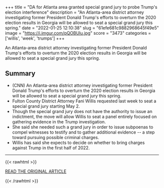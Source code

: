 +++
title = "DA for Atlanta area granted special grand jury to probe Trump's election interference"
description = "An Atlanta-area district attorney investigating former President Donald Trump's efforts to overturn the 2020 election results in Georgia will be allowed to seat a special grand jury this spring."
date = "2022-01-25 12:10:38"
slug = "61efe681c9882968645f49e5"
image = "https://i.imgur.com/pQOBUlu.jpg"
score = "3473"
categories = ['willis', 'week', 'trumps']
+++

An Atlanta-area district attorney investigating former President Donald Trump's efforts to overturn the 2020 election results in Georgia will be allowed to seat a special grand jury this spring.

## Summary

- (CNN) An Atlanta-area district attorney investigating former President Donald Trump's efforts to overturn the 2020 election results in Georgia will be allowed to seat a special grand jury this spring.
- Fulton County District Attorney Fani Willis requested last week to seat a special grand jury starting May 2.
- Though the special grand jury does not have the authority to issue an indictment, the move will allow Willis to seat a panel entirely focused on gathering evidence in the Trump investigation.
- She said she needed such a grand jury in order to issue subpoenas to compel witnesses to testify and to gather additional evidence -- a step toward pursuing possible criminal charges.
- Willis has said she expects to decide on whether to bring charges against Trump in the first half of 2022.

---

{{< rawhtml >}}
  <p class="article-category">
    <a target="_blank" href="https://www.cnn.com/2022/01/24/politics/georgia-trump-grand-jury/index.html">READ THE ORIGINAL ARTICLE</a>
  </p>
{{< /rawhtml >}}
